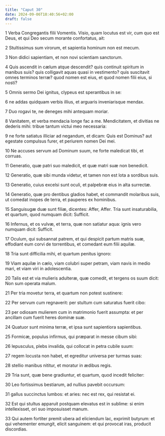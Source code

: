 ```yaml
---
title: "Caput 30"
date: 2024-09-06T18:40:56+02:00
draft: false
---
```




1 Verba Congregantis filii Vomentis. Visio, quam locutus est vir, cum quo est Deus, et qui Deo secum morante confortatus, ait:

2 Stultissimus sum virorum, et sapientia hominum non est mecum.

3 Non didici sapientiam, et non novi scientiam sanctorum.

4 Quis ascendit in cælum atque descendit? quis continuit spiritum in manibus suis? quis colligavit aquas quasi in vestimento? quis suscitavit omnes terminos terræ? quod nomen est eius, et quod nomen filii eius, si nosti?

5 Omnis sermo Dei ignitus, clypeus est sperantibus in se:

6 ne addas quidquam verbis illius, et arguaris inveniarisque mendax.

7 Duo rogavi te, ne deneges mihi antequam moriar.

8 Vanitatem, et verba mendacia longe fac a me. Mendicitatem, et divitias ne dederis mihi: tribue tantum victui meo necessaria:

9 ne forte satiatus illiciar ad negandum, et dicam: Quis est Dominus? aut egestate compulsus furer, et periurem nomen Dei mei.

10 Ne accuses servum ad Dominum suum, ne forte maledicat tibi, et corruas.

11 Generatio, quæ patri suo maledicit, et quæ matri suæ non benedicit.

12 Generatio, quæ sibi munda videtur, et tamen non est lota a sordibus suis.

13 Generatio, cuius excelsi sunt oculi, et palpebræ eius in alta surrectæ.

14 Generatio, quæ pro dentibus gladios habet, et commandit molaribus suis, ut comedat inopes de terra, et pauperes ex hominibus.

15 Sanguisugæ duæ sunt filiæ, dicentes: Affer, Affer. Tria sunt insaturabilia, et quartum, quod numquam dicit: Sufficit.

16 Infernus, et os vulvæ, et terra, quæ non satiatur aqua: ignis vero numquam dicit: Sufficit.

17 Oculum, qui subsannat patrem, et qui despicit partum matris suæ, effodiant eum corvi de torrentibus, et comedant eum filii aquilæ.

18 Tria sunt difficilia mihi, et quartum penitus ignoro:

19 Viam aquilæ in cælo, viam colubri super petram, viam navis in medio mari, et viam viri in adolescentia.

20 Talis est et via mulieris adulteræ, quæ comedit, et tergens os suum dicit: Non sum operata malum.

21 Per tria movetur terra, et quartum non potest sustinere:

22 Per servum cum regnaverit: per stultum cum saturatus fuerit cibo:

23 per odiosam mulierem cum in matrimonio fuerit assumpta: et per ancillam cum fuerit heres dominæ suæ.

24 Quatuor sunt minima terræ, et ipsa sunt sapientiora sapientibus.

25 Formicæ, populus infirmus, qui præparat in messe cibum sibi:

26 lepusculus, plebs invalida, qui collocat in petra cubile suum:

27 regem locusta non habet, et egreditur universa per turmas suas:

28 stellio manibus nititur, et moratur in ædibus regis.

29 Tria sunt, quæ bene gradiuntur, et quartum, quod incedit feliciter:

30 Leo fortissimus bestiarum, ad nullius pavebit occursum:

31 gallus succinctus lumbos: et aries: nec est rex, qui resistat ei.

32 Est qui stultus apparuit postquam elevatus est in sublime: si enim intellexisset, ori suo imposuisset manum.

33 Qui autem fortiter premit ubera ad eliciendum lac, exprimit butyrum: et qui vehementer emungit, elicit sanguinem: et qui provocat iras, producit discordias.

